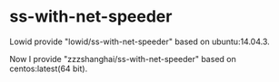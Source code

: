 # ss-with-net-speeder
Lowid provide "lowid/ss-with-net-speeder" based on ubuntu:14.04.3.

Now I provide "zzzshanghai/ss-with-net-speeder" based on centos:latest(64 bit).
